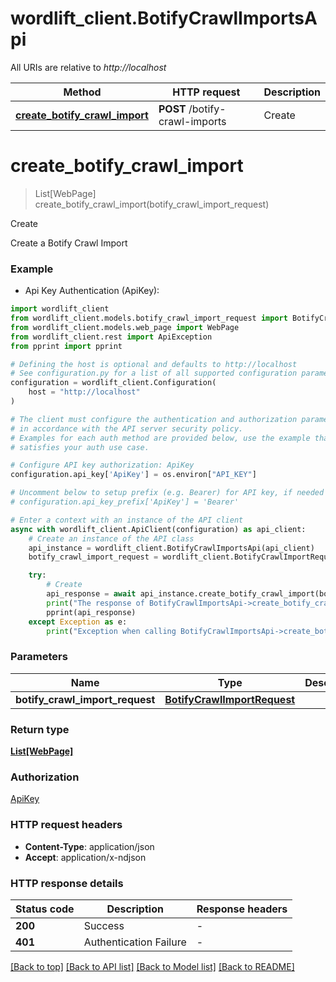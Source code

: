 # wordlift_client.BotifyCrawlImportsApi

All URIs are relative to *http://localhost*

Method | HTTP request | Description
------------- | ------------- | -------------
[**create_botify_crawl_import**](BotifyCrawlImportsApi.md#create_botify_crawl_import) | **POST** /botify-crawl-imports | Create


# **create_botify_crawl_import**
> List[WebPage] create_botify_crawl_import(botify_crawl_import_request)

Create

Create a Botify Crawl Import

### Example

* Api Key Authentication (ApiKey):

```python
import wordlift_client
from wordlift_client.models.botify_crawl_import_request import BotifyCrawlImportRequest
from wordlift_client.models.web_page import WebPage
from wordlift_client.rest import ApiException
from pprint import pprint

# Defining the host is optional and defaults to http://localhost
# See configuration.py for a list of all supported configuration parameters.
configuration = wordlift_client.Configuration(
    host = "http://localhost"
)

# The client must configure the authentication and authorization parameters
# in accordance with the API server security policy.
# Examples for each auth method are provided below, use the example that
# satisfies your auth use case.

# Configure API key authorization: ApiKey
configuration.api_key['ApiKey'] = os.environ["API_KEY"]

# Uncomment below to setup prefix (e.g. Bearer) for API key, if needed
# configuration.api_key_prefix['ApiKey'] = 'Bearer'

# Enter a context with an instance of the API client
async with wordlift_client.ApiClient(configuration) as api_client:
    # Create an instance of the API class
    api_instance = wordlift_client.BotifyCrawlImportsApi(api_client)
    botify_crawl_import_request = wordlift_client.BotifyCrawlImportRequest() # BotifyCrawlImportRequest | 

    try:
        # Create
        api_response = await api_instance.create_botify_crawl_import(botify_crawl_import_request)
        print("The response of BotifyCrawlImportsApi->create_botify_crawl_import:\n")
        pprint(api_response)
    except Exception as e:
        print("Exception when calling BotifyCrawlImportsApi->create_botify_crawl_import: %s\n" % e)
```



### Parameters


Name | Type | Description  | Notes
------------- | ------------- | ------------- | -------------
 **botify_crawl_import_request** | [**BotifyCrawlImportRequest**](BotifyCrawlImportRequest.md)|  | 

### Return type

[**List[WebPage]**](WebPage.md)

### Authorization

[ApiKey](../README.md#ApiKey)

### HTTP request headers

 - **Content-Type**: application/json
 - **Accept**: application/x-ndjson

### HTTP response details

| Status code | Description | Response headers |
|-------------|-------------|------------------|
**200** | Success |  -  |
**401** | Authentication Failure |  -  |

[[Back to top]](#) [[Back to API list]](../README.md#documentation-for-api-endpoints) [[Back to Model list]](../README.md#documentation-for-models) [[Back to README]](../README.md)

